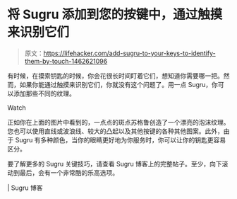 # 将 Sugru 添加到您的按键中，通过触摸来识别它们

> 原文：<https://lifehacker.com/add-sugru-to-your-keys-to-identify-them-by-touch-1462621096>

有时候，在摸索钥匙的时候，你会花很长时间盯着它们，想知道你需要哪一把。然而，如果你能通过触摸来识别它们，你就没有这个问题了。用一点 Sugru，你可以添加那些不同的纹理。

Watch

正如你在上面的图片中看到的，一点点的斑点苏格鲁创造了一个漂亮的泡沫纹理。您也可以使用直线或波浪线、较大的凸起以及其他按键的各种其他图案。此外，由于 Sugru 有多种颜色，当你的眼睛更好地为你服务时，你可以让你的钥匙更容易区分。

要了解更多的 Sugru 关键技巧，请查看 Sugru 博客上的完整帖子。至少，向下滚动到最后，会有一个非常酷的乐高选项。

| Sugru 博客
